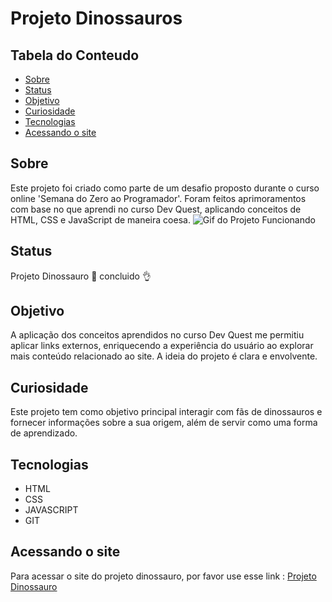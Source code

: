 # Projeto Dinossauros

## Tabela do Conteudo

<ul>
<li><a href="#sobre">Sobre</a></li>
<li><a href="#status">Status</a></li>
<li><a href="#objetivo">Objetivo</a></li>
<li><a href="#curiosidade">Curiosidade</a></li>
<li><a href="#tecnologias">Tecnologias</a></li>
<li><a href="#acessando-o-site">Acessando o site</a></li>
</ul>

## Sobre

Este projeto foi criado como parte de um desafio proposto durante o curso online 'Semana do Zero ao Programador'. Foram feitos aprimoramentos com base no que aprendi no curso Dev Quest, aplicando conceitos de HTML, CSS e JavaScript de maneira coesa.
<img src="./src/gifs/tela.gif" alt="Gif do Projeto Funcionando">

## Status

Projeto Dinossauro 🎯 concluido 👌

## Objetivo

A aplicação dos conceitos aprendidos no curso Dev Quest me permitiu aplicar links externos, enriquecendo a experiência do usuário ao explorar mais conteúdo relacionado ao site. A ideia do projeto é clara e envolvente.

## Curiosidade

Este projeto tem como objetivo principal interagir com fãs de dinossauros e fornecer informações sobre a sua origem, além de servir como uma forma de aprendizado.

## Tecnologias

<ul>
<li>HTML</li>
<li>CSS</li>
<li>JAVASCRIPT</li>
<li>GIT</li>
</ul>

## Acessando o site

Para acessar o site do projeto dinossauro, por favor use esse link : <a href="https://michael-douglas-s.github.io/projeto-dinossauros/" target="_blank">Projeto Dinossauro</a>
